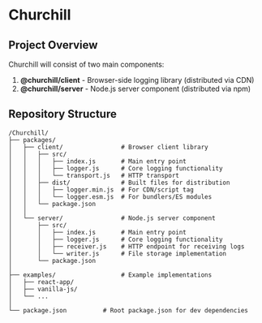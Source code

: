 # Churchill

## Project Overview

Churchill will consist of two main components:
1. **@churchill/client** - Browser-side logging library (distributed via CDN)
2. **@churchill/server** - Node.js server component (distributed via npm)

## Repository Structure
```
/Churchill/
├── packages/
│   ├── client/                # Browser client library
│   │   ├── src/
│   │   │   ├── index.js       # Main entry point
│   │   │   ├── logger.js      # Core logging functionality
│   │   │   └── transport.js   # HTTP transport
│   │   ├── dist/              # Built files for distribution
│   │   │   ├── logger.min.js  # For CDN/script tag
│   │   │   └── logger.esm.js  # For bundlers/ES modules
│   │   └── package.json
│   │
│   └── server/                # Node.js server component
│       ├── src/
│       │   ├── index.js       # Main entry point
│       │   ├── logger.js      # Core logging functionality
│       │   ├── receiver.js    # HTTP endpoint for receiving logs
│       │   └── writer.js      # File storage implementation
│       └── package.json
│
├── examples/                  # Example implementations
│   ├── react-app/
│   ├── vanilla-js/
│   └── ...
│
└── package.json          # Root package.json for dev dependencies
```
